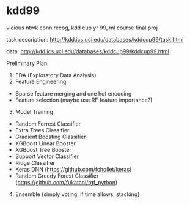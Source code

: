 # kdd99
vicious ntwk conn recog, kdd cup yr 99,  ml course final proj

task description: http://kdd.ics.uci.edu/databases/kddcup99/task.html

data: http://kdd.ics.uci.edu/databases/kddcup99/kddcup99.html

Preliminary Plan:
1. EDA (Exploratory Data Analysis)
2. Feature Engineering
- Sparse feature merging and one hot encoding
- Feature selection (maybe use RF feature importance?)
3. Model Training
- Random Forrest Classifier
- Extra Trees Classifier
- Gradient Boosting Classifier
- XGBoost Linear Booster
- XGBoost Tree Booster
- Support Vector Classifier
- Ridge Classifier
- Keras DNN (https://github.com/fchollet/keras)
- Random Greedy Forest Classifier (https://github.com/fukatani/rgf_python)
4. Ensemble (simply voting. if time allows, stacking)

